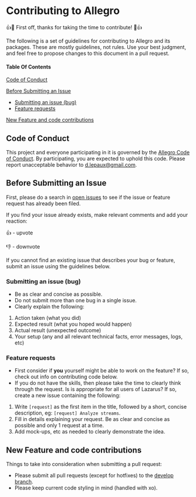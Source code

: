 # Contributing to Allegro

:+1::tada: First off, thanks for taking the time to contribute! :tada::+1:

The following is a set of guidelines for contributing to Allegro and its packages. These are mostly guidelines, not rules. Use your best judgment, and feel free to propose changes to this document in a pull request.

#### Table Of Contents

[Code of Conduct](#code-of-conduct)

[Before Submitting an Issue](#before-submitting-an-issue)
  * [Submitting an issue (bug)](#submitting-an-issue-bug)
  * [Feature requests](#feature-requests)

[New Feature and code contributions](#new-feature-and-code-contributions)

## Code of Conduct

This project and everyone participating in it is governed by the [Allegro Code of Conduct](code-of-conduct.md). By participating, you are expected to uphold this code. Please report unacceptable behavior to [d.lepaux@gmail.com](mailto:d.lepaux@gmail.com).

## Before Submitting an Issue

First, please do a search in [open issues](https://github.com/dlepaux/realtime-bpm-analyzer/issues) to see if the issue or feature request has already been filed.

If you find your issue already exists, make relevant comments and add your reaction:

👍 - upvote

👎 - downvote

If you cannot find an existing issue that describes your bug or feature, submit an issue using the guidelines below.

### Submitting an issue (bug)

* Be as clear and concise as possible.
* Do not submit more than one bug in a single issue.
* Clearly explain the following:

1. Action taken (what you did)
2. Expected result (what you hoped would happen)
3. Actual result (unexpected outcome)
4. Your setup (any and all relevant technical facts, error messages, logs, etc)

### Feature requests

* First consider if **you** yourself might be able to work on the feature? If so, check out info on contributing code below.
* If you do not have the skills, then please take the time to clearly think through the request. Is is appropriate for all users of Lazarus? If so, create a new issue containing the following:

1. Write `[request]` as the first item in the title, followed by a short, concise description, eg: `[request] Analyze streams`.
2. Fill in details explaining your request. Be as clear and concise as possible and only 1 request at a time.
3. Add mock-ups, etc as needed to clearly demonstrate the idea.

## New Feature and code contributions

Things to take into consideration when submitting a pull request:

 - Please submit all pull requests (except for hotfixes) to the [develop branch](https://github.com/dlepaux/realtime-bpm-analyzer/tree/develop).
 - Please keep current code styling in mind (handled with xo).
